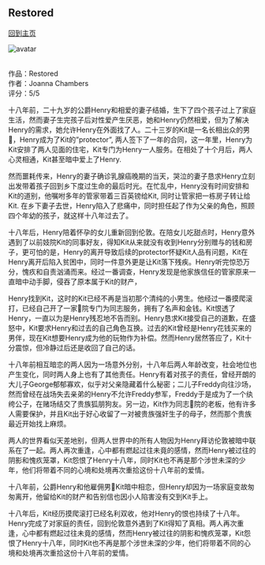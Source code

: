 ## Restored
[回到主页](https://boheme130.github.io/Fiction.git.io/)

![avatar](https://static01.nyt.com/images/2020/12/25/arts/24salman-toor-review-bar/merlin_181583103_9bbaaa18-a3d6-44d5-b32a-f137a17519ce-superJumbo.jpg)
<br>
<br>

作品：Restored <br>
作者：Joanna Chambers <br>
评分：5/5 <br>


十八年前，二十九岁的公爵Henry和相爱的妻子结婚，生下了四个孩子过上了家庭生活，然而妻子生完孩子后对性爱产生厌恶，她和Henry仍然相爱，但为了解决Henry的需求，她允许Henry在外面找了人。二十三岁的Kit是一名长相出众的男🐔，Henry成为了Kit的”protector”, 两人签下了一年的合同，这一年里，Henry为Kit安排了两人见面的住宅，Kit专门为Henry一人服务。在相处了十个月后，两人心灵相通，Kit甚至暗中爱上了Henry. 

然而噩耗传来，Henry的妻子确诊乳腺癌晚期的当天，哭泣的妻子恳求Henry立刻出发带着孩子回到乡下度过生命的最后时光。在忙乱中，Henry没有时间安排和Kit的道别，他嘱咐多年的管家带着三百英镑给Kit, 同时让管家把一栋房子转让给Kit. 在乡下妻子去世，Henry陷入了悲痛中，同时担任起了作为父亲的角色，照顾四个年幼的孩子，就这样十八年过去了。

十八年后，Henry陪着怀孕的女儿重新回到伦敦。在陪女儿吃甜点时，Henry意外遇到了以前妓院Kit的同事好友，得知Kit从来就没有收到Henry分别赠与的钱和房子，更可怕的是，Henry的离开导致后续的protector怀疑Kit人品有问题，Kit在Henry离开后陷入贫困中，同时一件意外更是让Kit落下残疾。Henry听完惊恐万分，愧疚和自责汹涌而来。经过一番调查，Henry发现是他家族信任的管家原来一直暗中动手脚，侵吞了原本属于Kit的财产，

Henry找到Kit，这时的Kit已经不再是当初那个清纯的小男生。他经过一番摸爬滚打，已经自己开了一家🐔院专门为同志服务，拥有了名声和金钱。Kit恨透了Henry，一直以为是Henry残忍地不告而别。Henry恳求Kit接受自己的道歉，在盛怒中，Kit要求Henry和过去的自己角色互换。过去的Kit曾经是Henry花钱买来的男伴，现在Kit想要Henry成为他的玩物作为补偿。然而Henry居然答应了，Kit十分震惊，但冷静过后还是收回了自己的话。

十八年前相互暗恋的两人因为一场意外分别，十八年后两人年龄改变，社会地位也产生变化，同时两人身上也有了其他责任。Henry有着对孩子的责任，曾经开朗的大儿子George郁郁寡欢，似乎对父亲隐藏着什么秘密；二儿子Freddy向往沙场，然而曾经在战场失去亲弟的Henry不允许Freddy参军，Freddy于是成为了一个纨绔公子，在赌场结交了贵族狐朋狗友。另一边，Kit作为同志🐔院的老板，他有许多人需要保护，并且Kit出于好心收留了一对被贵族强奸生子的母子，然而那个贵族最近开始找上麻烦。

两人的世界看似天差地别，但两人世界中的所有人物因为Henry拜访伦敦被暗中联系在了一起。两人再次重逢，心中都有燃起过往未竟的感情，然而Henry被过往的阴影和愧疚笼罩，Kit怨恨了Henry十八年，同时Kit也不再是那个涉世未深的少年，他们将带着不同的心境和处境再次重拾这份十八年前的爱情。

十八年前，公爵Henry和他雇佣男🐔Kit暗中相恋，但Henry却因为一场家庭变故匆匆离开，他留给Kit的财产和告别信也因小人陷害没有交到Kit手上。

十八年后，Kit经历摸爬滚打已经名利双收，他对Henry的恨也持续了十八年。Henry完成了对家庭的责任，回到伦敦意外遇到了Kit得知了真相。两人再次重逢，心中都有燃起过往未竟的感情，然而Henry被过往的阴影和愧疚笼罩，Kit怨恨了Henry十八年，同时Kit也不再是那个涉世未深的少年，他们将带着不同的心境和处境再次重拾这份十八年前的爱情。
